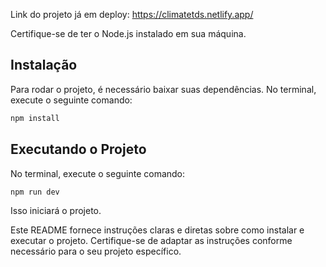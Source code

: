Link do projeto já em deploy: https://climatetds.netlify.app/

Certifique-se de ter o Node.js instalado em sua máquina.

## Instalação

Para rodar o projeto, é necessário baixar suas dependências. No terminal, execute o seguinte comando:

```bash
npm install
```

## Executando o Projeto

No terminal, execute o seguinte comando:

```bash
npm run dev
```

Isso iniciará o projeto.

Este README fornece instruções claras e diretas sobre como instalar e executar o projeto. Certifique-se de adaptar as instruções conforme necessário para o seu projeto específico.
